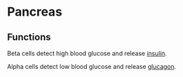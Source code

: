 # Pancreas

## Functions

Beta cells detect high blood glucose and release [insulin](../hormones/insulin.md).

Alpha cells detect low blood glucose and release [glucagon](../hormones/glucagon.md).
